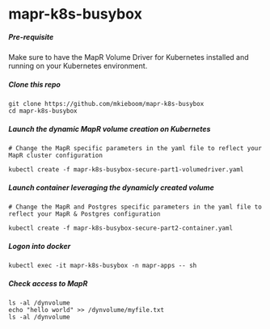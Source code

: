 # mapr-k8s-busybox

##### Pre-requisite
Make sure to have the MapR Volume Driver for Kubernetes installed and running on your Kubernetes environment.

##### Clone this repo
```
git clone https://github.com/mkieboom/mapr-k8s-busybox
cd mapr-k8s-busybox
```

##### Launch the dynamic MapR volume creation on Kubernetes
```
# Change the MapR specific parameters in the yaml file to reflect your MapR cluster configuration
  
kubectl create -f mapr-k8s-busybox-secure-part1-volumedriver.yaml
```

##### Launch container leveraging the dynamicly created volume
```
# Change the MapR and Postgres specific parameters in the yaml file to reflect your MapR & Postgres configuration

kubectl create -f mapr-k8s-busybox-secure-part2-container.yaml
```
##### Logon into docker
```
kubectl exec -it mapr-k8s-busybox -n mapr-apps -- sh
```

##### Check access to MapR
```
ls -al /dynvolume
echo "hello world" >> /dynvolume/myfile.txt
ls -al /dynvolume
```